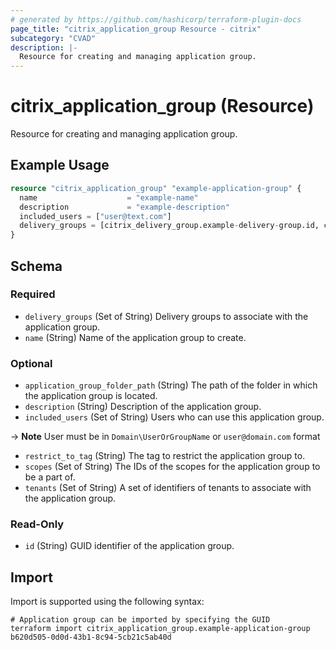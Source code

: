 ```yaml
---
# generated by https://github.com/hashicorp/terraform-plugin-docs
page_title: "citrix_application_group Resource - citrix"
subcategory: "CVAD"
description: |-
  Resource for creating and managing application group.
---
```


# citrix_application_group (Resource)

Resource for creating and managing application group.

## Example Usage

```terraform
resource "citrix_application_group" "example-application-group" {
  name                    = "example-name"
  description             = "example-description"
  included_users = ["user@text.com"]
  delivery_groups = [citrix_delivery_group.example-delivery-group.id, citrix_delivery_group.example-delivery-group-2.id]
}
```

<!-- schema generated by tfplugindocs -->
## Schema

### Required

- `delivery_groups` (Set of String) Delivery groups to associate with the application group.
- `name` (String) Name of the application group to create.

### Optional

- `application_group_folder_path` (String) The path of the folder in which the application group is located.
- `description` (String) Description of the application group.
- `included_users` (Set of String) Users who can use this application group. 

-> **Note** User must be in `Domain\UserOrGroupName` or `user@domain.com` format
- `restrict_to_tag` (String) The tag to restrict the application group to.
- `scopes` (Set of String) The IDs of the scopes for the application group to be a part of.
- `tenants` (Set of String) A set of identifiers of tenants to associate with the application group.

### Read-Only

- `id` (String) GUID identifier of the application group.

## Import

Import is supported using the following syntax:

```shell
# Application group can be imported by specifying the GUID
terraform import citrix_application_group.example-application-group b620d505-0d0d-43b1-8c94-5cb21c5ab40d
```